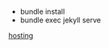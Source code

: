 

- bundle install	
- bundle exec jekyll serve

[hosting](https://www.educative.io/answers/how-to-deploy-your-web-application-on-firebase-hosting)